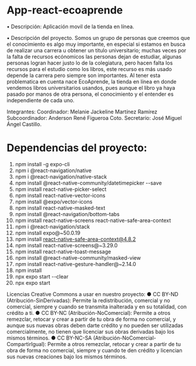 # App-react-ecoaprende


• Descripción: Aplicación movil de la tienda en línea.

• Descripción del proyecto. Somos un grupo de personas que creemos que el conocimiento es algo muy importante, en especial si estamos en busca de realizar una carrera u obtener un titulo universitario; muchas veces por la falta de recursos ecónomicos las personas dejan de estudiar, algunas personas logran hacer justo lo de la colegiatura, pero hacen falta los recursos para el estudio como los libros, este recurso es más usado depende la carrera pero siempre son importantes. Al tener esta problematica en cuenta nace EcoAprende, la tienda en línea en donde vendemos libros universitarios usandos, pues aunque el libro ya haya pasado por manos de otra persona, el conocimiento y el entender es independiente de cada uno.


Integrantes:
Coordinador: Melanie Jackeline Martínez Ramírez
Subcoordinador: Anderson René Figueroa Coto.
Secretario: José Miguel Ángel Castillo.


# Dependencias del proyecto:
1. npm install -g expo-cli
2. npm i @react-navigation/native
3. npm i @react-navigation/native-stack
4. npm install @react-native-community/datetimepicker --save
5. npm install react-native-picker-select
6. npm install react-native-vector-icons
7. npm install @expo/vector-icons
8. npm install react-native-masked-text
9. npm install @react-navigation/bottom-tabs
10. npm install react-native-screens react-native-safe-area-context
11. npm i @react-navigation/stack
12. npm install expo@~50.0.19
13. npm install react-native-safe-area-context@4.8.2
14. npm install react-native-screens@~3.29.0
15. npm install react-native-toast-message
16. npm install @react-native-community/masked-view
17. npm install react-native-gesture-handler@~2.14.0
18. npm install
19. npx expo start --clear
20. npx expo start

Licencias Creative Commons a usar en nuestro 
proyecto:
● CC BY-ND (Atribución-SinDerivadas): Permite la 
redistribución, comercial y no comercial, siempre y 
cuando se transmita inalterada y en su totalidad, con 
crédito a ti.
● CC BY-NC (Atribución-NoComercial): Permite a otros 
remezclar, retocar y crear a partir de tu obra de forma 
no comercial, y aunque sus nuevas obras deben darte 
crédito y no pueden ser utilizadas comercialmente, no 
tienen que licenciar sus obras derivadas bajo los mismos 
términos.
● CC BY-NC-SA (Atribución-NoComercial-CompartirIgual):
Permite a otros remezclar, retocar y crear a partir de tu 
obra de forma no comercial, siempre y cuando te den 
crédito y licencian sus nuevas creaciones bajo los mismos 
términos.